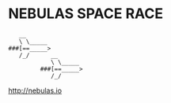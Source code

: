 # NEBULAS SPACE RACE

```
   __
   \ \_____
###[==_____>
   /_/      __
            \ \_____
         ###[==_____>
            /_/
```

http://nebulas.io
